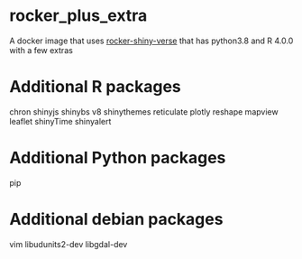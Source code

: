 # rocker_plus_extra
A docker image that uses [rocker-shiny-verse](https://hub.docker.com/r/rocker/shiny-verse) that has python3.8 and R 4.0.0 with a few extras

# Additional R packages
chron
shinyjs
shinybs
v8
shinythemes
reticulate
plotly
reshape
mapview
leaflet
shinyTime
shinyalert

# Additional Python packages
pip

# Additional debian packages
vim
libudunits2-dev
libgdal-dev
